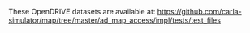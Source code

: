 These OpenDRIVE datasets are available at: https://github.com/carla-simulator/map/tree/master/ad_map_access/impl/tests/test_files

